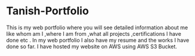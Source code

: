 # Tanish-Portfolio
This is my web portfolio where you will see detailed information about me like whom am I ,where I am from ,what all projects ,certifications I have done etc .
In my web portfolio I also have my resume and the works I have done so far.
I have hosted my website on AWS using AWS S3 Bucket.
